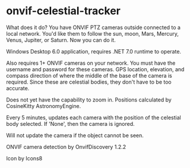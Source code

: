 # onvif-celestial-tracker

What does it do?  You have ONVIF PTZ cameras outside connected to a local network.  You'd like them to follow the sun, moon, Mars, Mercury, Venus, Jupiter, or Saturn.  Now you can do it.

Windows Desktop 6.0 application, requires .NET 7.0 runtime to operate.

Also requires 1+ ONVIF cameras on your network.  You must have the username and password for these cameras.  GPS location, elevation, and compass direction of where the middle of the base of the camera is required.  Since these are celestial bodies, they don't have to be too accurate.

Does not yet have the capability to zoom in.  Positions calculated by CosineKitty AstronomyEngine.

Every 5 minutes, updates each camera with the position of the celestial body selected.  If 'None', then the camera is ignored.

Will not update the camera if the object cannot be seen.

ONVIF camera detection by OnvifDiscovery 1.2.2

Icon by Icons8
